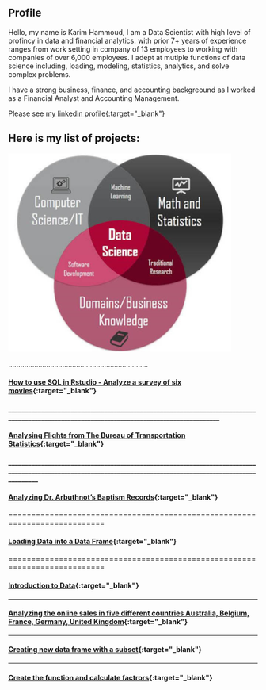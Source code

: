## Profile
Hello, my name is Karim Hammoud, I am a Data Scientist with high level of profincy in data and financial analytics. with prior 7+ years of experience ranges from work setting in company of 13 employees to working with companies of over 6,000 employees. I adept at mutiple functions of data science including,  loading, modeling, statistics,  analytics, and solve complex problems.

I have a strong business, finance, and accounting backgreound as I worked as a Financial Analyst and Accounting Management. 

Please see [my linkedin profile](https://www.linkedin.com/in/karimhamoud/){:target="_blank"}


## Here is my list of projects:

<img src="images/Image1.jpg" width="450" height="400" >



......................................................................

#### [How to use SQL in Rstudio - Analyze a survey of six movies](https://rpubs.com/karim7mod/656751){:target="_blank"}

#### ___________________________________________________________________________________________________________________________________________


#### [Analysing Flights from The Bureau of Transportation Statistics](https://rpubs.com/karim7mod/656751){:target="_blank"}

#### _______________________________________________________________________________________________________________________________________________________________


#### [Analyzing Dr. Arbuthnot’s Baptism Records](https://rpubs.com/karim7mod/654382){:target="_blank"}


===========================================================================

#### [Loading Data into a Data Frame](https://rpubs.com/karim7mod/653816){:target="_blank"}

===========================================================================

#### [Introduction to Data](https://rpubs.com/karim7mod/653815){:target="_blank"}

______________________________________________________________________

#### [Analyzing the online sales in five different countries Australia, Belgium, France, Germany, United Kingdom](https://rpubs.com/karim7mod/643107){:target="_blank"}

______________________________________________________________________

#### [Creating new data frame with a subset](https://rpubs.com/karim7mod/641568){:target="_blank"}

______________________________________________________________________

#### [Create the function and calculate factrors](https://rpubs.com/karim7mod/639344){:target="_blank"}
